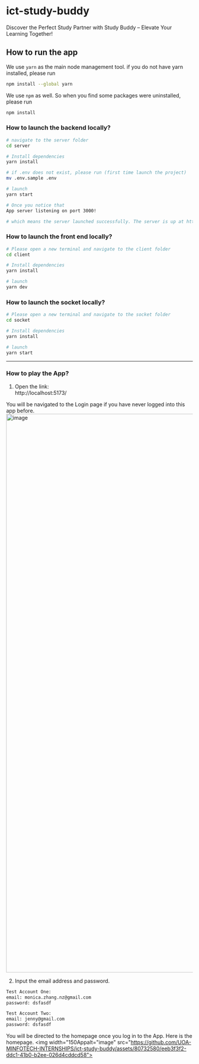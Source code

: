# ict-study-buddy
Discover the Perfect Study Partner with Study Buddy – Elevate Your
            Learning Together!

## How to run the app
We use `yarn` as the main node management tool. 
if you do not have yarn installed, please run
```bash
npm install --global yarn
```
We use `npm` as well. So when you find some packages were uninstalled, please run
```bash
npm install
```

### How to launch the backend locally?
```bash
# navigate to the server folder
cd server

# Install dependencies
yarn install 

# if .env does not exist, please run (first time launch the project)
mv .env.sample .env

# launch
yarn start

# Once you notice that
App server listening on port 3000!

# which means the server launched successfully. The server is up at http://localhost:3000.
```

### How to launch the front end locally?
```bash
# Please open a new terminal and navigate to the client folder
cd client

# Install dependencies
yarn install 

# launch
yarn dev
```
### How to launch the socket locally?
```bash
# Please open a new terminal and navigate to the socket folder
cd socket

# Install dependencies
yarn install 

# launch
yarn start
```
***

### How to play the App?

1. Open the link: \
http://localhost:5173/

You will be navigated to the Login page if you have never logged into this app before.
<img width="1503" alt="image" src="https://github.com/Monica-Zhang-git/study-buddy/assets/80732580/ffeadde5-f549-45a3-872b-49519f7ab3e8">

2. Input the email address and password.

```bash
Test Account One:
email: monica.zhang.nz@gmail.com
password: dsfasdf

Test Account Two:
email: jenny@gmail.com
password: dsfasdf
```

You will be directed to the homepage once you log in to the App. Here is the homepage.
<img width="150Appalt="image" src="https://github.com/UOA-MINFOTECH-INTERNSHIPS/ict-study-buddy/assets/80732580/eeb3f3f2-ddc1-41b0-b2ee-026d4cddcd58">




